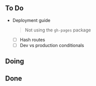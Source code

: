 ## To Do

- Deployment guide
    > Not using the `gh-pages` package
    * [ ] Hash routes
    * [ ] Dev vs production conditionals

## Doing


## Done

